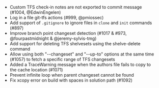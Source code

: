 * Custom TFS check-in notes are not exported to commit message (#1004, @EdwinEngelen)
* Log in a file git-tfs actions (#999, @pmiossec)
* Add support of `.gitignore` to ignore files in `clone` and `init` commands (#897)
* Improve branch point changeset detection (#1017 & #973, @fourpastmidnight & @jeremy-sylvis-tmg)
* Add support for deleting TFS shelvesets using the shelve-delete command
* Allow using both "--changeset" and "--up-to" options at the same time (#1057) to fetch a specific range of TFS changesets
* Added a TraceWarning message when the authors file fails to copy to the cache location (#1071)
* Prevent infinite loop when parent changeset cannot be found
* Fix xcopy error on build with spaces in solution path (#1092)

